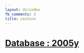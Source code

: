 ```yaml
---
layout: dirindex
fb_comments: 3
title: Lecture 
---
```



# [Database : 2005y]( http://bwahn.me/lecture/2005-spring-Database-Cathoric-Univ.md )

